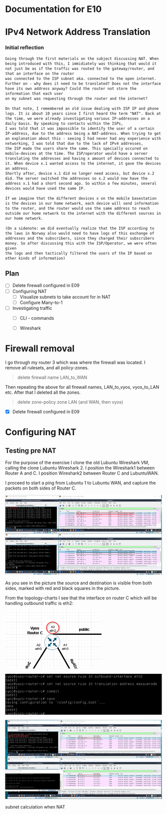 # Documentation for E10

# IPv4 Network Address Translation

### Initial reflection
```
Going through the first materials on the subject discussing NAT. When being introduced with this, I immidiately was thinking that would it not just be as if the traffic was routed to the gateway/router, and that an interface on the router
was connected to the ISP subnet aka. connected to the open internet. Further on - why does it need to be translated? Does not the interface have its own address anyway? Could the router not store the information that each user
on my subnet was requesting through the router and the internet? 

On that note, I remembered an old issue dealing with ISP IP and phone logs. It is about 10 years since I first heard the term "NAT". Back at the time, we were already investigating various IP-addresses on a daily basis. By speaking to contacts within the ISPs, 
I was told that it was impossible to identify the user of a certain IP-address, due to the address being a NAT-address. When trying to get an explanation about this - seeing I had never had any experience with networking, I was told that due to the lack of IPv4 addresses, 
the ISP made the users share the same. This specially occured on mobile-devices at the time. The ISP/operator would have a server translating the addresses and having x amount of devices connected to it. When device x.1 wanted access to the internet, it gave the devices an address. 
Shortly after, device x.1 did no longer need access, but device x.2 did. The server switched the addresses so x.2 would now have the address x.1 had a short second ago. So within a few minutes, several devices would have used the same IP. 

If we imagine that the different devices x on the mobile basestation is the devices in our home network, each device will send information to the router, and the router would use the same address to reach outside our home network to the internet with the different sources in our home network. 

(On a sidenote: we did eventually realize that the ISP according to the laws in Norway also would need to have logs of this exchange of addresses and the subscribers, since they charged their subscribers money. So after discussing this with the ISP/Operator, we were often given
the logs and then tactically filtered the users of the IP based on other kinds of information)
```

## Plan

- [ ] Delete firewall configured in E09
- [ ] Configuring NAT
	- [ ] Visualize subnets to take account for in NAT
	- [ ] Configure Many-to-1
- [ ] Investigating traffic
	- [ ] CLI - commands
	- [ ] Wireshark


# Firewall removal

I go through my router 3 which was where the firewall was located. I remove all rulesets, and all policy-zones.

> delete firewall name LAN_to_WAN

Then repeating the above for all firewall names, LAN_to_vyos, vyos_to_LAN etc. After that I deleted all the zones.

> delete zone-policy zone LAN   (and WAN, then vyos)

- [x] Delete firewall configured in E09


# Configuring NAT

## Testing pre NAT

For the purpose of the exercise I clone the old Lubuntu Wireshark VM, calling the clone Lubuntu Wireshark 2. I position the Wireshark1 between Router A and C. I position Wireshark2 between Router C and LubuntuWAN.

I proceed to start a ping from Lubuntu 1 to Lubuntu WAN, and capture the packets on both sides of Router C. 

![](/documentation/E10/PingLub1toLubWANBEFORE.png)

As you see in the picture the source and destination is visible from both sides, marked with red and black squares in the picture. 



From the topology-charts I see that the interface on router C which will be handling outbound traffic is eth2:

![](/documentation/E10/outboundinterface.png)

![](/documentation/E10/settingoutboundinterface.png)

![](/documentation/E10/outboundinterfacewireshark.png)


subnet calculation when NAT